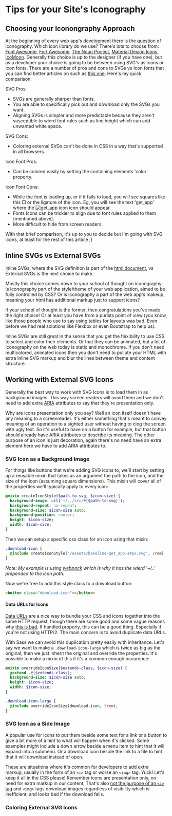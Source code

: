 # Tips for your Site's Iconography

## Choosing your Iconongraphy Approach

At the beginning of every web app's development there is the question of iconography. Which icon library do we use? There's lots to choose from: [Font Awesome](https://fontawesome.com/), [Fort Awesome](https://fortawesome.com/), [The Noun Project](https://thenounproject.com/), [Material Desion Icons](https://material.io/tools/icons/), [IcoMoon](https://icomoon.io/). Generally this choice is up to the designer (if you have one), but as a developer your choice is going to be between using SVG's as icons or Icon fonts. There are a number of pros and cons to SVGs vs Icon fonts that you can find better articles on such as [this one](https://css-tricks.com/icon-fonts-vs-svg/). Here's my quick comparison:

SVG Pros:
- SVGs are generally sharper than fonts.
- You are able to specifically pick out and download only the SVGs you want. 
- Aligning SVGs is simpler and more predictable because they aren't susceptible to wierd font rules such as line height which can add unwanted white space.

SVG Cons:
- Coloring external SVGs can't be done in CSS in a way that's supported in all browsers.

Icon Font Pros:
- Can be colored easily by setting the containing elements 'color' property.

Icon Font Cons:
- While the font is loading up, or if it fails to load, you will see squares like this &#9633; or the ligature of the icon. Eg, you will see the text 'get_app' where the ![get_app icon](https://material.io/tools/icons/static/icons/baseline-get_app-24px.svg) icon should appear.
- Fonts Icons can be trickier to align due to font rules applied to them (mentioned above).
- More difficult to hide from screen readers.

With that brief comparison, it's up to you to decide but I'm going with SVG icons, at least for the rest of this article ;)

## Inline SVGs vs External SVGs
Inline SVGs, where the SVG definition is part of the [html document](https://css-tricks.com/using-svg/#article-header-id-7), vs External SVGs is the next choice to make.

Mostly this choice comes down to your school of thought on iconography: Is iconography part of the style/theme of your web application, aimed to be fully controlled by CSS? Or is iconography a part of the web app's makeup, meaning your html has additional markup just to support icons?

If your school of thought is the former, then congratulations you've made the right choice! Or at least you have from a purists point of view (you know, like those people who use to say using tables for layouts was bad. Even before we had real solutions like Flexbox or even Bootstrap to help us).

Inline SVGs are still great in the sense that you get the flexibility to use CSS to select and color their elements. Or that they can be animated, but a lot of iconography on the web today is static and monochrome. If you don't need multicolored, animated icons then you don't need to pollute your HTML with extra inline SVG markup and blur the lines between theme and content structure.

## Working with External SVG Icons
Generally the best way to work with SVG Icons is to load them in as background images. This way screen readers will avoid them and we don't need to add extra [ARIA](https://developer.mozilla.org/en-US/docs/Web/Accessibility/ARIA) attributes to say that they're presentation only.

Why are icons presentation only you say? Well an icon itself doesn't have any meaning to a screenreader. It's either something that's meant to convey meaning of an operation to a sighted user without having to clog the screen with ugly text. So it's useful to have on a button for example, but that button should already have ARIA attributes to describe its meaning. The other purpose of an icon is just decoration, again there's no need have an extra element here we have to add ARIA attributes to.

<!-- Something here about inlining and webpack? -->

<!-- Something here about setting up a base class? -->

### SVG Icon as a Background Image

For things like buttons that we're adding SVG icons to, we'll start by setting up a reusable mixin that takes as an argument the path to the icon, and the size of the icon (assuming square dimensions). This mixin will cover all of the properties we'll typically apply to every icon:

```Sass
@mixin createIconStyle($path-to-svg, $icon-size) {
  background-image: url('~/../src/#{$path-to-svg}');
  background-repeat: no-repeat;
  background-size: $icon-size auto;
  background-position: center;
  height: $icon-size;
  width: $icon-size;
}
```

Then we can setup a specific css class for an icon using that mixin:

```Sass
.download-icon {
  @include createIconStyle('/assets/baseline-get_app-24px.svg', 2rem)
}
```

*Note: My example is using [webpack](https://webpack.js.org/) which is why it has the wierd '~/..' prepended to the icon path.*

Now we're free to add this style class to a download button:

```HTML
<button class="download-icon"></button>
```

<!-- Add image example of Button with download icon -->

#### Data URLs for Icons
[Data URLs](https://developer.mozilla.org/en-US/docs/Web/HTTP/Basics_of_HTTP/Data_URIs) are a nice way to bundle your CSS and icons together into the same HTTP request, though there are some good and some vague reasons why [this is bad](https://github.com/angular/angular-cli/issues/13355#issuecomment-451089973). If handled properly, this can be a good thing. Especially if you're not using HTTP/2. The main concern is to avoid duplicate data URLs.

With Sass we can avoid this duplication pretty easily with inheritance. Let's say we want to make a `.download-icon-large` which is twice as big as the original, then we just inherit the original and override the properties. It's possible to make a mixin of this if it's a common enough occurence:

```Sass
@mixin overrideIconSize($extends-class, $icon-size) {
  @extend .#{$extends-class};
  background-size: $icon-size auto;
  height: $icon-size;
  width: $icon-size;
}

.download-icon-large {
  @include overrideIconSize(download-icon, 3rem);
}
```

<!-- Add image example of large icon -->

### SVG Icon as a Side Image
A popular use for icons to put them beside some text for a link or a button to give a bit more of a hint to what will happen when it's clicked. Some examples might include a down arrow beside a menu item to hint that it will expand into a submenu. Or a download icon beside the link to a file to hint that it will download instead of open.

These are situations where it's common for developers to add extra markup, usually in the form of an `<i>` tag or worse an `<img>` tag. Yuck! Let's keep it all in the CSS please! Remember icons are presentation only, no need for extra markup in our content. That's also [not the purpose of an `<i>` tag](https://www.w3schools.com/tags/tag_i.asp) and `<img>` tags download images regardless of visibility which is inefficient, and looks bad if the download fails.

### Coloring External SVG Icons